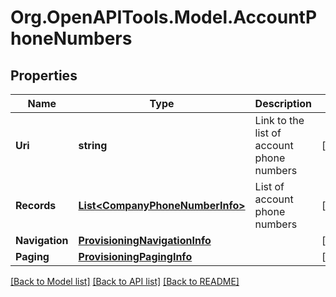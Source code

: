 
# Org.OpenAPITools.Model.AccountPhoneNumbers

## Properties

Name | Type | Description | Notes
------------ | ------------- | ------------- | -------------
**Uri** | **string** | Link to the list of account phone numbers | [optional] 
**Records** | [**List&lt;CompanyPhoneNumberInfo&gt;**](CompanyPhoneNumberInfo.md) | List of account phone numbers | [optional] 
**Navigation** | [**ProvisioningNavigationInfo**](ProvisioningNavigationInfo.md) |  | [optional] 
**Paging** | [**ProvisioningPagingInfo**](ProvisioningPagingInfo.md) |  | [optional] 

[[Back to Model list]](../README.md#documentation-for-models)
[[Back to API list]](../README.md#documentation-for-api-endpoints)
[[Back to README]](../README.md)

